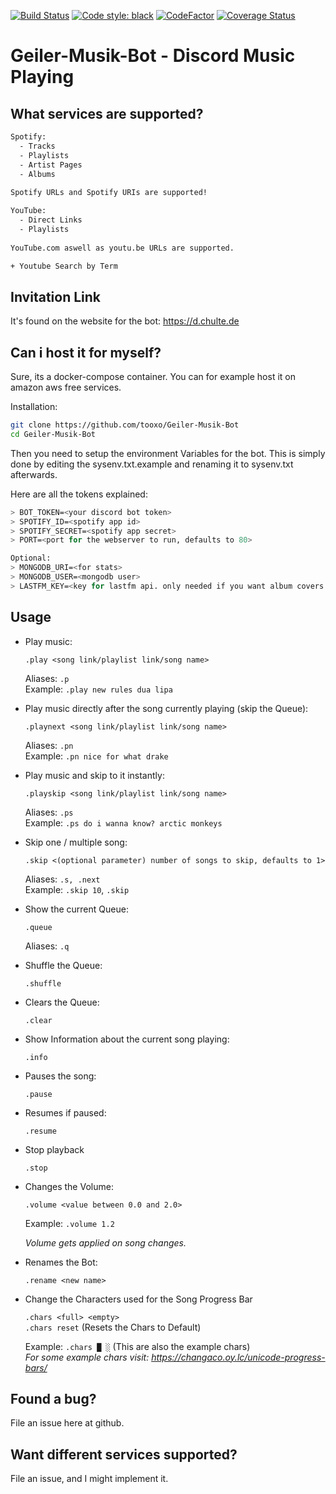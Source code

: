 [![Build Status](https://travis-ci.com/tooxo/Geiler-Musik-Bot.svg?branch=master)](https://travis-ci.com/tooxo/Geiler-Musik-Bot)
[![Code style: black](https://img.shields.io/badge/code%20style-black-000000.svg)](https://github.com/ambv/black)
[![CodeFactor](https://www.codefactor.io/repository/github/tooxo/geiler-musik-bot/badge)](https://www.codefactor.io/repository/github/tooxo/geiler-musik-bot)
[![Coverage Status](https://coveralls.io/repos/github/tooxo/Geiler-Musik-Bot/badge.svg?branch=develop)](https://coveralls.io/github/tooxo/Geiler-Musik-Bot?branch=develop)
# Geiler-Musik-Bot - Discord Music Playing

## What services are supported?
```sh
Spotify:
  - Tracks
  - Playlists
  - Artist Pages
  - Albums
    
Spotify URLs and Spotify URIs are supported!

YouTube:
  - Direct Links
  - Playlists
  
YouTube.com aswell as youtu.be URLs are supported. 

+ Youtube Search by Term
```

## Invitation Link
It's found on the website for the bot: https://d.chulte.de

## Can i host it for myself?
Sure, its a docker-compose container. You can for example host it on amazon aws free services.

Installation:
```sh
git clone https://github.com/tooxo/Geiler-Musik-Bot
cd Geiler-Musik-Bot
```
Then you need to setup the environment Variables for the bot. This is simply done by editing the sysenv.txt.example and renaming it to sysenv.txt afterwards.

Here are all the tokens explained:
```sh
> BOT_TOKEN=<your discord bot token>
> SPOTIFY_ID=<spotify app id>
> SPOTIFY_SECRET=<spotify app secret>
> PORT=<port for the webserver to run, defaults to 80>

Optional:
> MONGODB_URI=<for stats>
> MONGODB_USER=<mongodb user>
> LASTFM_KEY=<key for lastfm api. only needed if you want album covers to be displayed>
```

## Usage

* Play music:

    `.play <song link/playlist link/song name>`
    
    Aliases: `.p`<br>
    Example: `.play new rules dua lipa`
    

* Play music directly after the song currently playing (skip the Queue):
    
    ```.playnext <song link/playlist link/song name>```
    
    Aliases: `.pn`<br>
    Example: `.pn nice for what drake`
    
* Play music and skip to it instantly:

    `.playskip <song link/playlist link/song name>`
    
    Aliases: `.ps`<br>
    Example: `.ps do i wanna know? arctic monkeys`
    
* Skip one / multiple song:

    `.skip <(optional parameter) number of songs to skip, defaults to 1>`
    
    Aliases: `.s, .next`<br>
    Example:  `.skip 10`, `.skip`

* Show the current Queue:

    `.queue`
    
    Aliases: `.q`
    
* Shuffle the Queue:

    `.shuffle`
    
* Clears the Queue:

    `.clear`
    
* Show Information about the current song playing:

    `.info`
    
* Pauses the song:

    `.pause`
    
* Resumes if paused:

    `.resume`

* Stop playback

    `.stop`
    
* Changes the Volume:

    `.volume <value between 0.0 and 2.0>`
    
    Example: `.volume 1.2`
    
    _Volume gets applied on song changes._
    
* Renames the Bot:

    `.rename <new name>`
    
* Change the Characters used for the Song Progress Bar

    `.chars <full> <empty>`<br>
    `.chars reset` (Resets the Chars to Default)
    
    Example: `.chars █ ░` (This are also the example chars)<br>
    _For some example chars visit: https://changaco.oy.lc/unicode-progress-bars/_ 

    
## Found a bug?
File an issue here at github.

## Want different services supported?
File an issue, and I might implement it.